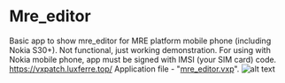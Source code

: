 # Mre_editor
Basic app to show mre_editor for MRE platform mobile phone (including Nokia S30+). Not functional, just working demonstration.
For using with Nokia mobile phone, app must be signed with IMSI (your SIM card) code.
https://vxpatch.luxferre.top/
Application file - "[mre_editor.vxp](https://github.com/RDZDX/mre_calendar/blob/main/mre_editor.vxp?raw=true)".
![alt text](https://rdzdx.github.io/mre_editor/picture.jpg)
